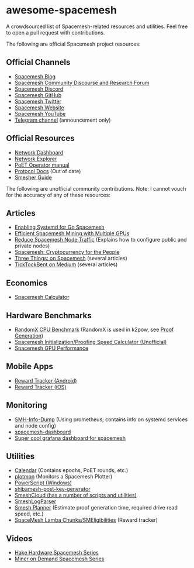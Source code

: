 # awesome-spacemesh
A crowdsourced list of Spacemesh-related resources and utilities. Feel free to open a pull request with contributions.

The following are official Spacemesh project resources:

## Official Channels
- [Spacemesh Blog](https://spacemesh.io/blog)
- [Spacemesh Community Discourse and Research Forum](https://community.spacemesh.io/)
- [Spacemesh Discord](https://chat.spacemesh.io/)
- [Spacemesh GitHub](https://github.com/spacemeshos/)
- [Spacemesh Twitter](https://twitter.com/teamspacemesh)
- [Spacemesh Website](https://spacemesh.io/)
- [Spacemesh YouTube](https://www.youtube.com/@Teamspacemesh)
- [Telegram channel](https://t.me/spacemeshio) (announcement only)

## Official Resources
- [Network Dashboard](https://dash.spacemesh.io/)
- [Network Explorer](https://explorer.spacemesh.io/overview)
- [PoET Operator manual](https://github.com/spacemeshos/poet/blob/develop/docs/poet_operator_manual.md)
- [Protocol Docs](https://github.com/spacemeshos/platform-docs/blob/main/docs/protocol/overview.md) (Out of date)
- [Smesher Guide](https://github.com/spacemeshos/wiki/wiki/Smesher-Guide)

The following are unofficial community contributions. Note: I cannot vouch for the accuracy of any of these resources:

## Articles
- [Enabling Systemd for Go Spacemesh](https://hakedev.substack.com/p/enabling-systemd-for-go-spacemesh)
- [Efficient Spacemesh Mining with Multiple GPUs](https://simeononsecurity.ch/other/efficient-spacemesh-mining-multiple-gpus-guide/)
- [Reduce Spacemesh Node Traffic](https://hakehw.smeshi.com/2023/09/12/reduce-spacemesh-node-traffic/) (Explains how to configure public and private nodes)
- [Spacemesh: Cryptocurrency for the People](https://blog.fabioiotti.com/posts/spacemesh-cryptocurrency-for-the-people/)
- [Three Things: on Spacemesh](https://rettig.substack.com/t/spacemesh) (several articles)
- [TickTockBent on Medium](https://medium.com/@benttick) (several articles)

## Economics
- [Spacemesh Calculator](https://www.spacemeshcalculator.com/)

## Hardware Benchmarks
- [RandomX CPU Benchmark](https://xmrig.com/benchmark) (RandomX is used in k2pow, see [Proof Generation](https://github.com/spacemeshos/wiki/wiki/Smesher-Guide#proof-generation))
- [Spacemesh Initialization/Proofing Speed Calculator (Unofficial)](https://docs.google.com/spreadsheets/d/1X_E7H9EFdLoEZ8IHwm1ApcnlZ6VtBCWwSMOJIw2rytI/edit#gid=822058896)
- [Spacemesh GPU Performance](https://cdn.discordapp.com/attachments/1128603421021327511/1135452525676474428/update_20230731_Spacemesh_GPU_Performance_.png)

## Mobile Apps
- [Reward Tracker (Android)](https://play.google.com/store/apps/details?id=io.swarmbit.spacemesh_reward_tracker)
- [Reward Tracker (iOS)](https://apps.apple.com/pt/app/spacemesh-reward-tracker/id6463492791)

## Monitoring
- [SMH-Info-Dump](https://github.com/Thanos420NoScope/SMH-Info-Dump) (Using prometheus; contains info on systemd services and node config)
- [spacemesh-dashboard](https://github.com/BlackBlocks-io/spacemesh-dashboard)
- [Super cool grafana dashboard for spacemesh](https://www.youtube.com/watch?v=QxI6hPGHSUU)

## Utilities
- [Calendar](https://calendar.google.com/calendar/embed?src=8895d862c4a9ac22c8da2dafd9c618cd47e5c2d22905f920b1231a3b02aacd62%40group.calendar.google.com) (Contains epochs, PoET rounds, etc.)
- [plotmon](https://github.com/hakehardware/plotmon) (Monitors a Spacemesh Plotter)
- [PowerScript (Windows)](https://github.com/xeliuqa/PowerScript)
- [shibamesh-post-key-generator](https://github.com/DogeMonster/shibamesh-post-key-generator)
- [SmeshCloud (has a number of scripts and utilities)](https://github.com/smeshcloud)
- [SmeshLogParser](https://github.com/Dumraden/SmeshLogParser)
- [Smesh Planner](https://mango-island-076ed581e.3.azurestaticapps.net/) (Estimate proof generation time, required drive read speed, etc.)
- [SpaceMesh Lamba Chunks/SMEligibilities](http://fcmx.net/sm-eligibilities/) (Reward tracker)

## Videos
- [Hake Hardware Spacemesh Series](https://www.youtube.com/playlist?list=PLVZMcKC69GpyzYjQld8xv5ZpdePfyFMUm)
- [Miner on Demand Spacemesh Series](https://www.youtube.com/watch?v=9MBsPtKA3lQ&list=PLqcaCh7k-bmUNu1eEic2VbYe-QW7sCWlb)
